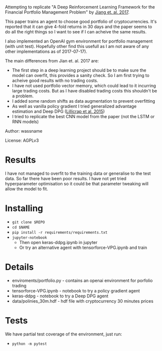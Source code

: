 Attempting to replicate "A Deep Reinforcement Learning Framework for the Financial Portfolio Management Problem" by [Jiang et. al. 2017](https://arxiv.org/abs/1706.10059).

This paper trains an agent to choose good portfolio of cryptocurrencies. It's reported that it can give 4-fold returns in 30 days and the paper seems to do all the right things so I want to see if I can acheive the same results.

I also implemented an OpenAI gym environment for portfolio management (with unit test). Hopefully other find this usefull as I am not aware of any other implementations as of 2017-07-17).

The main differences from Jian et. al. 2017 are:

- The first step in a deep learning project should be to make sure the model can overfit, this provides a sanity check. So I am first trying to acheive good results with no trading costs.
- I have not used portfolio vector memory, which could lead to it incurring large trading costs. But as I have disabled trading costs this shouldn't be a problem.
- I added some random shifts as data augmentation to prevent overfitting
- As well as vanilla policy gradient I tried generalized advantage estimation and Deep DPG ([Lillicrap et al. 2015]( http://arxiv.org/pdf/1509.02971v2.pdf))
- I tried to replicate the best CNN model from the paper (not the LSTM or RNN models)

Author: wassname

License: AGPLv3

# Results

I have not managed to overfit to the training data or generalise to the test data. So far there have been poor results. I have not yet tried hyperparameter optimisation so it could be that parameter tweaking will allow the model to fit.

# Installing

- `git clone $REPO`
- `cd $NAME`
- `pip install -r requirements/requirements.txt`
- `jupyter-notebook`
    - Then open keras-ddpg.ipynb in jupyter
    - Or try an alternative agent  with tensorforce-VPG.ipynb and train

# Details

- enviroments/portfolio.py - contains an openai environment for porfolio trading
- tensorforce-VPG.ipynb - notebook to try a policy gradient agent
- keras-ddpg - notebook to try a Deep DPG agent
- data/polinies_30m.hdf - hdf file with cryptocurrency 30 minutes prices

# Tests

We have partial test coverage of the environment, just run:

- `python -m pytest`
